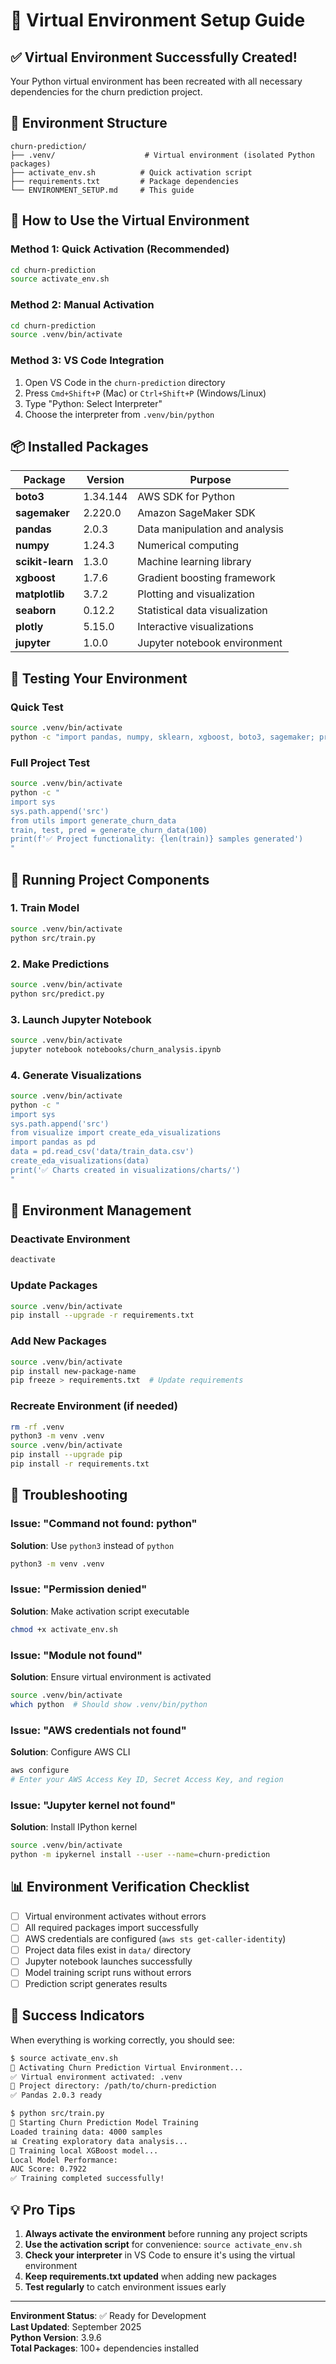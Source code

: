 # 🔧 Virtual Environment Setup Guide

## ✅ Virtual Environment Successfully Created!

Your Python virtual environment has been recreated with all necessary dependencies for the churn prediction project.

## 📁 Environment Structure

```
churn-prediction/
├── .venv/                    # Virtual environment (isolated Python packages)
├── activate_env.sh          # Quick activation script
├── requirements.txt         # Package dependencies
└── ENVIRONMENT_SETUP.md     # This guide
```

## 🚀 How to Use the Virtual Environment

### **Method 1: Quick Activation (Recommended)**
```bash
cd churn-prediction
source activate_env.sh
```

### **Method 2: Manual Activation**
```bash
cd churn-prediction
source .venv/bin/activate
```

### **Method 3: VS Code Integration**
1. Open VS Code in the `churn-prediction` directory
2. Press `Cmd+Shift+P` (Mac) or `Ctrl+Shift+P` (Windows/Linux)
3. Type "Python: Select Interpreter"
4. Choose the interpreter from `.venv/bin/python`

## 📦 Installed Packages

| Package | Version | Purpose |
|---------|---------|---------|
| **boto3** | 1.34.144 | AWS SDK for Python |
| **sagemaker** | 2.220.0 | Amazon SageMaker SDK |
| **pandas** | 2.0.3 | Data manipulation and analysis |
| **numpy** | 1.24.3 | Numerical computing |
| **scikit-learn** | 1.3.0 | Machine learning library |
| **xgboost** | 1.7.6 | Gradient boosting framework |
| **matplotlib** | 3.7.2 | Plotting and visualization |
| **seaborn** | 0.12.2 | Statistical data visualization |
| **plotly** | 5.15.0 | Interactive visualizations |
| **jupyter** | 1.0.0 | Jupyter notebook environment |

## 🧪 Testing Your Environment

### **Quick Test**
```bash
source .venv/bin/activate
python -c "import pandas, numpy, sklearn, xgboost, boto3, sagemaker; print('✅ All packages working!')"
```

### **Full Project Test**
```bash
source .venv/bin/activate
python -c "
import sys
sys.path.append('src')
from utils import generate_churn_data
train, test, pred = generate_churn_data(100)
print(f'✅ Project functionality: {len(train)} samples generated')
"
```

## 🎯 Running Project Components

### **1. Train Model**
```bash
source .venv/bin/activate
python src/train.py
```

### **2. Make Predictions**
```bash
source .venv/bin/activate
python src/predict.py
```

### **3. Launch Jupyter Notebook**
```bash
source .venv/bin/activate
jupyter notebook notebooks/churn_analysis.ipynb
```

### **4. Generate Visualizations**
```bash
source .venv/bin/activate
python -c "
import sys
sys.path.append('src')
from visualize import create_eda_visualizations
import pandas as pd
data = pd.read_csv('data/train_data.csv')
create_eda_visualizations(data)
print('✅ Charts created in visualizations/charts/')
"
```

## 🔄 Environment Management

### **Deactivate Environment**
```bash
deactivate
```

### **Update Packages**
```bash
source .venv/bin/activate
pip install --upgrade -r requirements.txt
```

### **Add New Packages**
```bash
source .venv/bin/activate
pip install new-package-name
pip freeze > requirements.txt  # Update requirements
```

### **Recreate Environment (if needed)**
```bash
rm -rf .venv
python3 -m venv .venv
source .venv/bin/activate
pip install --upgrade pip
pip install -r requirements.txt
```

## 🐛 Troubleshooting

### **Issue: "Command not found: python"**
**Solution**: Use `python3` instead of `python`
```bash
python3 -m venv .venv
```

### **Issue: "Permission denied"**
**Solution**: Make activation script executable
```bash
chmod +x activate_env.sh
```

### **Issue: "Module not found"**
**Solution**: Ensure virtual environment is activated
```bash
source .venv/bin/activate
which python  # Should show .venv/bin/python
```

### **Issue: "AWS credentials not found"**
**Solution**: Configure AWS CLI
```bash
aws configure
# Enter your AWS Access Key ID, Secret Access Key, and region
```

### **Issue: "Jupyter kernel not found"**
**Solution**: Install IPython kernel
```bash
source .venv/bin/activate
python -m ipykernel install --user --name=churn-prediction
```

## 📊 Environment Verification Checklist

- [ ] Virtual environment activates without errors
- [ ] All required packages import successfully
- [ ] AWS credentials are configured (`aws sts get-caller-identity`)
- [ ] Project data files exist in `data/` directory
- [ ] Jupyter notebook launches successfully
- [ ] Model training script runs without errors
- [ ] Prediction script generates results

## 🎉 Success Indicators

When everything is working correctly, you should see:

```bash
$ source activate_env.sh
🚀 Activating Churn Prediction Virtual Environment...
✅ Virtual environment activated: .venv
📍 Project directory: /path/to/churn-prediction
✅ Pandas 2.0.3 ready

$ python src/train.py
🎯 Starting Churn Prediction Model Training
Loaded training data: 4000 samples
📊 Creating exploratory data analysis...
🔧 Training local XGBoost model...
Local Model Performance:
AUC Score: 0.7922
✅ Training completed successfully!
```

## 💡 Pro Tips

1. **Always activate the environment** before running any project scripts
2. **Use the activation script** for convenience: `source activate_env.sh`
3. **Check your interpreter** in VS Code to ensure it's using the virtual environment
4. **Keep requirements.txt updated** when adding new packages
5. **Test regularly** to catch environment issues early

---

**Environment Status**: ✅ Ready for Development  
**Last Updated**: September 2025  
**Python Version**: 3.9.6  
**Total Packages**: 100+ dependencies installed